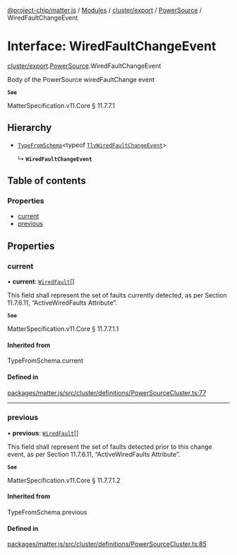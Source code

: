 [@project-chip/matter.js](../README.md) / [Modules](../modules.md) / [cluster/export](../modules/cluster_export.md) / [PowerSource](../modules/cluster_export.PowerSource.md) / WiredFaultChangeEvent

# Interface: WiredFaultChangeEvent

[cluster/export](../modules/cluster_export.md).[PowerSource](../modules/cluster_export.PowerSource.md).WiredFaultChangeEvent

Body of the PowerSource wiredFaultChange event

**`See`**

MatterSpecification.v11.Core § 11.7.7.1

## Hierarchy

- [`TypeFromSchema`](../modules/tlv_export.md#typefromschema)\<typeof [`TlvWiredFaultChangeEvent`](../modules/cluster_export.PowerSource.md#tlvwiredfaultchangeevent)\>

  ↳ **`WiredFaultChangeEvent`**

## Table of contents

### Properties

- [current](cluster_export.PowerSource.WiredFaultChangeEvent.md#current)
- [previous](cluster_export.PowerSource.WiredFaultChangeEvent.md#previous)

## Properties

### current

• **current**: [`WiredFault`](../enums/cluster_export.PowerSource.WiredFault.md)[]

This field shall represent the set of faults currently detected, as per Section 11.7.6.11,
“ActiveWiredFaults Attribute”.

**`See`**

MatterSpecification.v11.Core § 11.7.7.1.1

#### Inherited from

TypeFromSchema.current

#### Defined in

[packages/matter.js/src/cluster/definitions/PowerSourceCluster.ts:77](https://github.com/project-chip/matter.js/blob/5f71eedebdb9fa54338bde320c311bb359b7455d/packages/matter.js/src/cluster/definitions/PowerSourceCluster.ts#L77)

___

### previous

• **previous**: [`WiredFault`](../enums/cluster_export.PowerSource.WiredFault.md)[]

This field shall represent the set of faults detected prior to this change event, as per Section 11.7.6.11,
“ActiveWiredFaults Attribute”.

**`See`**

MatterSpecification.v11.Core § 11.7.7.1.2

#### Inherited from

TypeFromSchema.previous

#### Defined in

[packages/matter.js/src/cluster/definitions/PowerSourceCluster.ts:85](https://github.com/project-chip/matter.js/blob/5f71eedebdb9fa54338bde320c311bb359b7455d/packages/matter.js/src/cluster/definitions/PowerSourceCluster.ts#L85)
